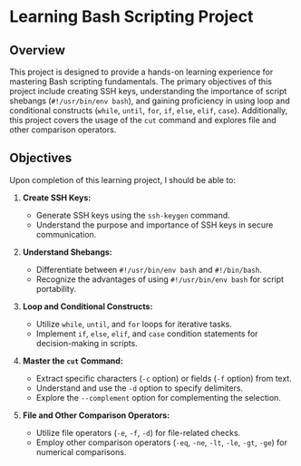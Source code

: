 # Learning Bash Scripting Project

## Overview

This project is designed to provide a hands-on learning experience for mastering Bash scripting fundamentals. The primary objectives of this project include creating SSH keys, understanding the importance of script shebangs (`#!/usr/bin/env bash`), and gaining proficiency in using loop and conditional constructs (`while`, `until`, `for`, `if`, `else`, `elif`, `case`). Additionally, this project covers the usage of the `cut` command and explores file and other comparison operators.

## Objectives

Upon completion of this learning project, I should be able to:

1. **Create SSH Keys:**
   - Generate SSH keys using the `ssh-keygen` command.
   - Understand the purpose and importance of SSH keys in secure communication.

2. **Understand Shebangs:**
   - Differentiate between `#!/usr/bin/env bash` and `#!/bin/bash`.
   - Recognize the advantages of using `#!/usr/bin/env bash` for script portability.

3. **Loop and Conditional Constructs:**
   - Utilize `while`, `until`, and `for` loops for iterative tasks.
   - Implement `if`, `else`, `elif`, and `case` condition statements for decision-making in scripts.

4. **Master the `cut` Command:**
   - Extract specific characters (`-c` option) or fields (`-f` option) from text.
   - Understand and use the `-d` option to specify delimiters.
   - Explore the `--complement` option for complementing the selection.

5. **File and Other Comparison Operators:**
   - Utilize file operators (`-e`, `-f`, `-d`) for file-related checks.
   - Employ other comparison operators (`-eq`, `-ne`, `-lt`, `-le`, `-gt`, `-ge`) for numerical comparisons.
